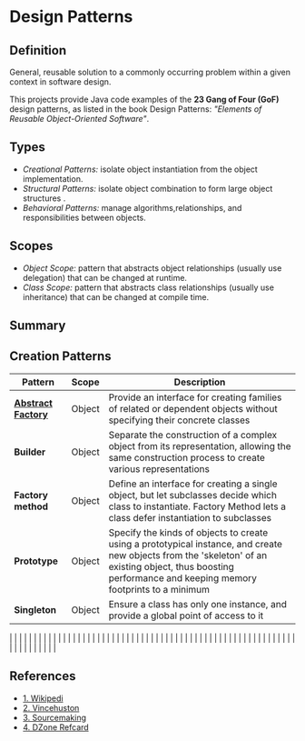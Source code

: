 # Design Patterns

## Definition
General, reusable solution to a commonly occurring problem within a given context in software design.

This projects provide Java code examples of the **23 Gang of Four (GoF)** design patterns,
as listed in the book Design Patterns: _"Elements of Reusable Object-Oriented Software"_.

## Types

- *Creational Patterns:* isolate object instantiation from the object implementation.
- *Structural Patterns:* isolate object combination to form large object structures .
- *Behavioral Patterns:* manage algorithms,relationships, and responsibilities between objects.

## Scopes
- *Object Scope:* pattern that abstracts object relationships (usually use delegation) that can be changed at runtime.
- *Class Scope:* pattern that abstracts class relationships (usually use inheritance) that can be changed at compile time.


## Summary

## Creation Patterns

|Pattern |Scope |Description                                                                 |
|--------|-----------------|-----------------------------------------------------------------------------|
|[**Abstract Factory**](https://github.com/aloys/design-patterns/tree/master/src/io/lab/design/patterns/creation/abstractfactory) | Object |Provide an interface for creating families of related or dependent objects without specifying their concrete classes|
|**Builder**          | Object |Separate the construction of a complex object from its representation, allowing the same construction process to create various representations|
|**Factory method**   | Object |Define an interface for creating a single object, but let subclasses decide which class to instantiate. Factory Method lets a class defer instantiation to subclasses |
|**Prototype**        | Object |Specify the kinds of objects to create using a prototypical instance, and create new objects from the 'skeleton' of an existing object, thus boosting performance and keeping memory footprints to a minimum |
|**Singleton**        | Object |Ensure a class has only one instance, and provide a global point of access to it |

|                 |                                                                                                                     |
|                 |                                                                                                                     |
|                 |                                                                                                                     |
|                 |                                                                                                                     |
|                 |                                                                                                                     |
|                 |                                                                                                                     |
|                 |                                                                                                                     |
|                 |                                                                                                                     |
|                 |                                                                                                                     |
|                 |                                                                                                                     |
|                 |                                                                                                                     |
|                 |                                                                                                                     |
|                 |                                                                                                                     |
|                 |                                                                                                                     |
|                 |                                                                                                                     |
|                 |                                                                                                                     |
|                 |                                                                                                                     |
|                 |                                                                                                                     |
|                 |                                                                                                                     |
|                 |                                                                                                                     |
|                 |                                                                                                                     |
|                 |                                                                                                                     |
|                 |                                                                                                                     |


## References
- [1. Wikipedi](https://en.wikipedia.org/wiki/Software_design_pattern)
- [2. Vincehuston](http://www.vincehuston.org/dp/)
- [3. Sourcemaking](https://sourcemaking.com/design_patterns)
- [4. DZone Refcard](https://dzone.com/refcardz/design-patterns?chapter=1)

